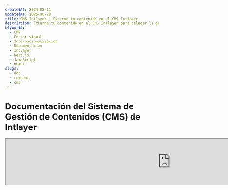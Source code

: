 ```yaml
---
createdAt: 2024-08-11
updatedAt: 2025-06-29
title: CMS Intlayer | Externe tu contenido en el CMS Intlayer
description: Externe tu contenido en el CMS Intlayer para delegar la gestión de tu contenido a tu equipo.
keywords:
  - CMS
  - Editor visual
  - Internacionalización
  - Documentación
  - Intlayer
  - Next.js
  - JavaScript
  - React
slugs:
  - doc
  - concept
  - cms
---
```


# Documentación del Sistema de Gestión de Contenidos (CMS) de Intlayer

<iframe title="Visual Editor + CMS for Your Web App: Intlayer Explained" class="m-auto aspect-[16/9] w-full overflow-hidden rounded-lg border-0" allow="autoplay; gyroscope;" loading="lazy" width="1080" height="auto" src="https://www.youtube.com/embed/UDDTnirwi_4?autoplay=0&amp;origin=http://intlayer.org&amp;controls=0&amp;rel=1"/>

El CMS de Intlayer es una aplicación que te permite externalizar el contenido de un proyecto de Intlayer.

Para ello, Intlayer introduce el concepto de 'diccionarios remotos'.

![Interfaz del CMS de Intlayer](https://github.com/aymericzip/intlayer/blob/main/docs/assets/CMS.png)

## Entendiendo los diccionarios remotos

Intlayer diferencia entre diccionarios 'locales' y 'remotos'.

- Un diccionario 'local' es un diccionario que se declara en tu proyecto de Intlayer. Como el archivo de declaración de un botón o tu barra de navegación. Externalizar este contenido no tiene sentido en este caso porque este contenido no está destinado a cambiar con frecuencia.

- Un diccionario 'remoto' es un diccionario que se gestiona a través del CMS de Intlayer. Puede ser útil para permitir que tu equipo gestione el contenido directamente en tu sitio web, y también tiene como objetivo utilizar funciones de pruebas A/B y optimización automática de SEO.

## Editor visual vs CMS

El [Editor Visual de Intlayer](https://github.com/aymericzip/intlayer/blob/main/docs/docs/es/intlayer_visual_editor.md) es una herramienta que te permite gestionar tu contenido en un editor visual para diccionarios locales. Una vez realizado un cambio, el contenido será reemplazado en la base de código. Esto significa que la aplicación se reconstruirá y la página se recargará para mostrar el nuevo contenido.

En contraste, el CMS de Intlayer es una herramienta que te permite gestionar tu contenido en un editor visual para diccionarios remotos. Una vez realizado un cambio, el contenido **no** impactará tu base de código. Y el sitio web mostrará automáticamente el contenido cambiado.

## Integración

Para más detalles sobre cómo instalar el paquete, consulta la sección correspondiente a continuación:

### Integración con Next.js

Para la integración con Next.js, consulta la [guía de configuración](https://github.com/aymericzip/intlayer/blob/main/docs/docs/es/intlayer_with_nextjs_15.md).

### Integración con Create React App

Para la integración con Create React App, consulta la [guía de configuración](https://github.com/aymericzip/intlayer/blob/main/docs/docs/es/intlayer_with_create_react_app.md).

### Integración con Vite + React

Para la integración con Vite + React, consulta la [guía de configuración](https://github.com/aymericzip/intlayer/blob/main/docs/docs/es/intlayer_with_vite+react.md).

## Configuración

En tu archivo de configuración de Intlayer, puedes personalizar los ajustes del CMS:

```typescript fileName="intlayer.config.ts" codeFormat="typescript"
import type { IntlayerConfig } from "intlayer";

const config: IntlayerConfig = {
  // ... otros ajustes de configuración
  editor: {
    /**
     * Requerido
     *
     * La URL de la aplicación.
     * Esta es la URL objetivo del editor visual.
     */
    applicationURL: process.env.INTLAYER_APPLICATION_URL,

    /**
     * Requerido
     *
     * Se requieren el ID del cliente y el secreto del cliente para habilitar el editor.
     * Permiten identificar al usuario que está editando el contenido.
     * Se pueden obtener creando un nuevo cliente en el Panel de Intlayer - Proyectos (https://intlayer.org/dashboard/projects).
     * clientId: process.env.INTLAYER_CLIENT_ID,
     * clientSecret: process.env.INTLAYER_CLIENT_SECRET,
     */
    clientId: process.env.INTLAYER_CLIENT_ID,
    clientSecret: process.env.INTLAYER_CLIENT_SECRET,

    /**
     * Opcional
     *
     * En caso de que estés alojando el CMS de Intlayer por tu cuenta, puedes establecer la URL del CMS.
     *
     * La URL del CMS de Intlayer.
     * Por defecto, está configurada como https://intlayer.org
     */
    cmsURL: process.env.INTLAYER_CMS_URL,

    /**
     * Opcional
     *
     * En caso de que estés alojando el CMS de Intlayer por tu cuenta, puedes establecer la URL del backend.
     *
     * La URL del CMS de Intlayer.
     * Por defecto, está configurada como https://back.intlayer.org
     */
    backendURL: process.env.INTLAYER_BACKEND_URL,
  },
};

export default config;
```

```javascript fileName="intlayer.config.mjs" codeFormat="esm"
/** @type {import('intlayer').IntlayerConfig} */
const config = {
  // ... otros ajustes de configuración
  editor: {
    /**
     * Requerido
     *
     * La URL de la aplicación.
     * Esta es la URL objetivo del editor visual.
     */
    applicationURL: process.env.INTLAYER_APPLICATION_URL,

    /**
     * Requerido
     *
     * Se requieren el ID del cliente y el secreto del cliente para habilitar el editor.
     * Permiten identificar al usuario que está editando el contenido.
     * Se pueden obtener creando un nuevo cliente en el Panel de Intlayer - Proyectos (https://intlayer.org/dashboard/projects).
     * clientId: process.env.INTLAYER_CLIENT_ID,
     * clientSecret: process.env.INTLAYER_CLIENT_SECRET,
     */
    clientId: process.env.INTLAYER_CLIENT_ID,
    clientSecret: process.env.INTLAYER_CLIENT_SECRET,

    /**
     * Opcional
     *
     * En caso de que estés alojando el CMS de Intlayer por tu cuenta, puedes establecer la URL del CMS.
     *
     * La URL del CMS de Intlayer.
     * Por defecto, está configurada como https://intlayer.org
     */
    cmsURL: process.env.INTLAYER_CMS_URL,

    /**
     * Opcional
     *
     * En caso de que estés alojando el CMS de Intlayer por tu cuenta, puedes establecer la URL del backend.
     *
     * La URL del CMS de Intlayer.
     * Por defecto, está configurada como https://back.intlayer.org
     */
    backendURL: process.env.INTLAYER_BACKEND_URL,
  },
};

export default config;
```

```javascript fileName="intlayer.config.cjs" codeFormat="commonjs"
/** @type {import('intlayer').IntlayerConfig} */
const config = {
  // ... otros ajustes de configuración
  editor: {
    /**
     * Requerido
     *
     * La URL de la aplicación.
     * Esta es la URL objetivo del editor visual.
     */
    applicationURL: process.env.INTLAYER_APPLICATION_URL,

    /**
     * Requerido
     *
     * Se requieren el ID del cliente y el secreto del cliente para habilitar el editor.
     * Permiten identificar al usuario que está editando el contenido.
     * Se pueden obtener creando un nuevo cliente en el Panel de Intlayer - Proyectos (https://intlayer.org/dashboard/projects).
     * clientId: process.env.INTLAYER_CLIENT_ID,
     * clientSecret: process.env.INTLAYER_CLIENT_SECRET,
     */
    clientId: process.env.INTLAYER_CLIENT_ID,
    clientSecret: process.env.INTLAYER_CLIENT_SECRET,

    /**
     * Opcional
     *
     * En caso de que estés alojando el CMS de Intlayer por tu cuenta, puedes establecer la URL del CMS.
     *
     * La URL del CMS de Intlayer.
     * Por defecto, está configurada como https://intlayer.org
    cmsURL: process.env.INTLAYER_CMS_URL,

    /**
     * Opcional
     *
     * En caso de que estés alojando el CMS de Intlayer por tu cuenta, puedes establecer la URL del backend.
     *
     * La URL del CMS de Intlayer.
     * Por defecto, está configurada como https://back.intlayer.org
     */
    backendURL: process.env.INTLAYER_BACKEND_URL,
  },
};

module.exports = config;
```

> Si no tienes un ID de cliente y un secreto de cliente, puedes obtenerlos creando un nuevo cliente en el [Panel de Intlayer - Proyectos](https://intlayer.org/dashboard/projects).

> Para ver todos los parámetros disponibles, consulta la [documentación de configuración](https://github.com/aymericzip/intlayer/blob/main/docs/docs/es/configuration.md).

## Usando el CMS

### Sube tu configuración

Para configurar el CMS de Intlayer, puedes usar los comandos del [CLI de Intlayer](https://github.com/aymericzip/intlayer/tree/main/docs/es/intlayer_cli.md).

```bash
npx intlayer config push
```

> Si usas variables de entorno en tu archivo de configuración `intlayer.config.ts`, puedes especificar el entorno deseado usando el argumento `--env`:

```bash
npx intlayer config push --env production
```

Este comando sube tu configuración al CMS de Intlayer.

### Sube un diccionario

Para transformar tus diccionarios locales en un diccionario remoto, puedes usar los comandos del [CLI de Intlayer](https://github.com/aymericzip/intlayer/tree/main/docs/es/intlayer_cli.md).

```bash
npx intlayer dictionary push -d my-first-dictionary-key
```

> Si usas variables de entorno en tu archivo de configuración `intlayer.config.ts`, puedes especificar el entorno deseado usando el argumento `--env`:

```bash
npx intlayer dictionary push -d my-first-dictionary-key --env production
```

Este comando sube tus diccionarios de contenido iniciales, haciéndolos disponibles para su obtención y edición asincrónica a través de la plataforma de Intlayer.

### Edita el diccionario

Luego podrás ver y gestionar tu diccionario en el [CMS de Intlayer](https://intlayer.org/dashboard/content).

## Recarga en caliente

El CMS de Intlayer es capaz de recargar en caliente los diccionarios cuando se detecta un cambio.

Sin la recarga en caliente, será necesario un nuevo build de la aplicación para mostrar el nuevo contenido.
Al activar la configuración [`hotReload`](https://intlayer.org/doc/concept/configuration#editor-configuration), la aplicación reemplazará automáticamente el contenido actualizado cuando sea detectado.

```typescript fileName="intlayer.config.ts" codeFormat="typescript"
import type { IntlayerConfig } from "intlayer";

const config: IntlayerConfig = {
  // ... otros ajustes de configuración
  editor: {
    // ... otros ajustes de configuración

    /**
     * Indica si la aplicación debe recargar en caliente las configuraciones locales cuando se detecta un cambio.
     * Por ejemplo, cuando se agrega o actualiza un nuevo diccionario, la aplicación actualizará el contenido para mostrar en la página.
     *
     * Debido a que la recarga en caliente necesita una conexión continua con el servidor, solo está disponible para clientes del plan `enterprise`.
     *
     * Por defecto: false
     */
    hotReload: true,
  },
};

export default config;
```

```javascript fileName="intlayer.config.mjs" codeFormat="esm"
/** @type {import('intlayer').IntlayerConfig} */
const config = {
  // ... otros ajustes de configuración
  editor: {
    // ... otros ajustes de configuración

    /**
     * Indica si la aplicación debe recargar en caliente las configuraciones locales cuando se detecta un cambio.
     * Por ejemplo, cuando se agrega o actualiza un nuevo diccionario, la aplicación actualizará el contenido para mostrar en la página.
     *
     * Debido a que la recarga en caliente necesita una conexión continua con el servidor, solo está disponible para clientes del plan `enterprise`.
     *
     * Por defecto: false
     */
    hotReload: true,
  },
};

export default config;
```

```javascript fileName="intlayer.config.cjs" codeFormat="commonjs"
/** @type {import('intlayer').IntlayerConfig} */
const config = {
  // ... otros ajustes de configuración
  editor: {
    // ... otros ajustes de configuración

    /**
     * Indica si la aplicación debe recargar en caliente las configuraciones locales cuando se detecta un cambio.
     * Por ejemplo, cuando se agrega o actualiza un nuevo diccionario, la aplicación actualizará el contenido para mostrar en la página.
     *
     * Debido a que la recarga en caliente necesita una conexión continua con el servidor, solo está disponible para clientes del plan `enterprise`.
     *
     * Por defecto: false
     */
    hotReload: true,
  },
};

module.exports = config;
```

La recarga en caliente reemplaza el contenido tanto en el lado del servidor como en el cliente.

- En el lado del servidor, debes asegurarte de que el proceso de la aplicación tenga acceso de escritura al directorio `.intlayer/dictionaries`.
- En el lado del cliente, la recarga en caliente permite que la aplicación recargue el contenido en el navegador sin necesidad de recargar la página. Sin embargo, esta función solo está disponible para componentes de cliente.
  > Debido a que la recarga en caliente necesita una conexión continua con el servidor utilizando un `EventListener`, solo está disponible para clientes del plan `enterprise`.

## Depuración

Si encuentras algún problema con el CMS, verifica lo siguiente:

- La aplicación está en ejecución.

- La configuración del [`editor`](https://intlayer.org/doc/concept/configuration#editor-configuration) está correctamente establecida en tu archivo de configuración de Intlayer.

  - Campos requeridos:
    - La URL de la aplicación debe coincidir con la que configuraste en la configuración del editor (`applicationURL`).
    - La URL del CMS.

- Asegúrate de que la configuración del proyecto fue subida al CMS de Intlayer.
- El editor visual utiliza un iframe para mostrar tu sitio web. Asegúrate de que la Política de Seguridad de Contenidos (CSP) de tu sitio web permita la URL del CMS como `frame-ancestors` ('https://intlayer.org' por defecto). Revisa la consola del editor para detectar cualquier error.

## Historial del documento

- 5.5.10 - 2025-06-29: Historial inicial
